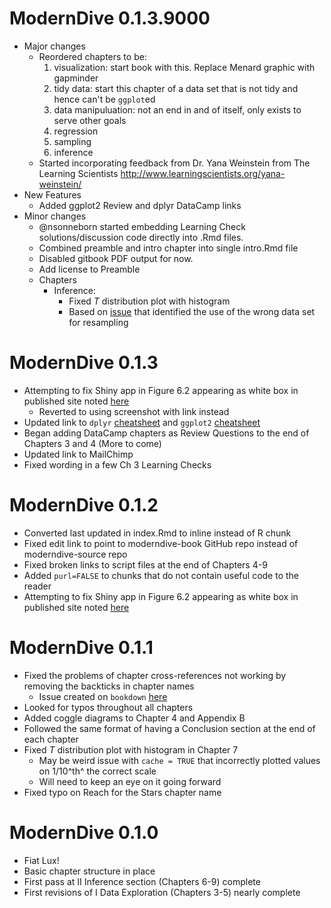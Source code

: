 # ModernDive 0.1.3.9000


* Major changes
  * Reordered chapters to be:
    1. visualization: start book with this. Replace Menard graphic with gapminder
    1. tidy data: start this chapter of a data set that is not tidy and hence can't be `ggplot`ed
    1. data manipuluation: not an end in and of itself, only exists to serve other goals
    1. regression
    1. sampling
    1. inference
  * Started incorporating feedback from Dr. Yana Weinstein from The Learning Scientists http://www.learningscientists.org/yana-weinstein/
* New Features
  * Added ggplot2 Review and dplyr DataCamp links
* Minor changes
  * @nsonneborn started embedding Learning Check solutions/discussion code directly into .Rmd files.
  * Combined preamble and intro chapter into single intro.Rmd file
  * Disabled gitbook PDF output for now.
  * Add license to Preamble
  * Chapters
    * Inference:
      * Fixed $T$ distribution plot with histogram
      * Based on [issue](https://github.com/ismayc/moderndiver-book/issues/3) that identified the use of the wrong data set for resampling
  

# ModernDive 0.1.3

* Attempting to fix Shiny app in Figure 6.2 appearing as white box in published site noted [here](https://github.com/ismayc/moderndiver-book/issues/2)
    * Reverted to using screenshot with link instead
* Updated link to `dplyr` [cheatsheet](https://github.com/rstudio/cheatsheets/raw/master/source/pdfs/data-transformation-cheatsheet.pdf) and `ggplot2` [cheatsheet](https://www.rstudio.com/wp-content/uploads/2016/11/ggplot2-cheatsheet-2.1.pdf)
* Began adding DataCamp chapters as Review Questions to the end of Chapters 3 and 4 (More to come)
* Updated link to MailChimp
* Fixed wording in a few Ch 3 Learning Checks

# ModernDive 0.1.2

* Converted last updated in index.Rmd to inline instead of R chunk
* Fixed edit link to point to moderndive-book GitHub repo instead of moderndive-source repo
* Fixed broken links to script files at the end of Chapters 4-9
* Added `purl=FALSE` to chunks that do not contain useful code to the reader
* Attempting to fix Shiny app in Figure 6.2 appearing as white box in published site noted [here](https://github.com/ismayc/moderndiver-book/issues/2)

# ModernDive 0.1.1

* Fixed the problems of chapter cross-references not working by removing the backticks in chapter names
    + Issue created on `bookdown` [here](https://github.com/rstudio/bookdown/issues/294)
* Looked for typos throughout all chapters
* Added coggle diagrams to Chapter 4 and Appendix B
* Followed the same format of having a Conclusion section at the end of each chapter
* Fixed $T$ distribution plot with histogram in Chapter 7
    + May be weird issue with `cache = TRUE` that incorrectly plotted values on 1/10^th^ the correct scale
    + Will need to keep an eye on it going forward
* Fixed typo on Reach for the Stars chapter name


# ModernDive 0.1.0

* Fiat Lux!
* Basic chapter structure in place
* First pass at II Inference section (Chapters 6-9) complete
* First revisions of I Data Exploration (Chapters 3-5) nearly complete

